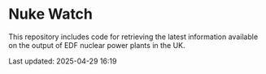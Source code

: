 # Nuke Watch

This repository includes code for retrieving the latest information available on the output of EDF nuclear power plants in the UK.

Last updated: 2025-04-29 16:19